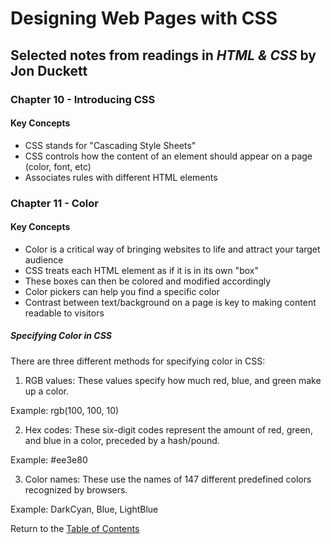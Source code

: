 # Designing Web Pages with CSS

## Selected notes from readings in *HTML & CSS* by Jon Duckett

### Chapter 10 - Introducing CSS

#### Key Concepts
* CSS stands for "Cascading Style Sheets"
* CSS controls how the content of an element should appear on a page (color, font, etc)
* Associates rules with different HTML elements

### Chapter 11 - Color

#### Key Concepts
* Color is a critical way of bringing websites to life and attract your target audience
* CSS treats each HTML element as if it is in its own "box"
* These boxes can then be colored and modified accordingly
* Color pickers can help you find a specific color
* Contrast between text/background on a page is key to making content readable to visitors

##### Specifying Color in CSS

There are three different methods for specifying color in CSS:

1. RGB values: These values specify how much red, blue, and green make up a color. 

Example: rgb(100, 100, 10)

2. Hex codes: These six-digit codes represent the amount of red, green, and blue in a color, preceded by a hash/pound.

Example: #ee3e80

3. Color names: These use the names of 147 different predefined colors recognized by browsers.

Example: DarkCyan, Blue, LightBlue


Return to the [Table of Contents](https://alex-whan.github.io/learning-journal/)